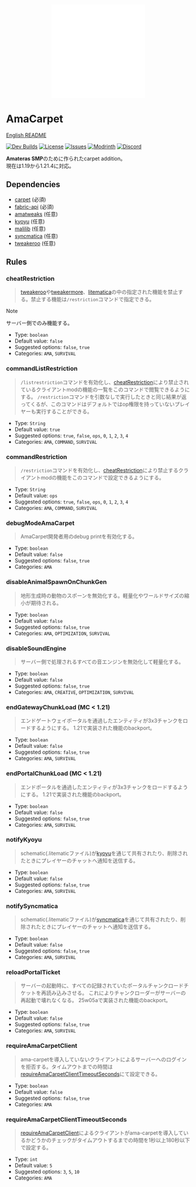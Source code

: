 <img src="https://raw.githubusercontent.com/amateras-server/ama-carpet/main/src/main/resources/assets/ama-carpet/icon_alpha_white.png" width="256" style="display: block; margin: auto;">

# AmaCarpet

[English README](README.md)

[![Dev Builds](https://github.com/amateras-server/ama-carpet/actions/workflows/gradle.yml/badge.svg)](https://github.com/amateras-server/ama-carpet/actions/workflows/gradle.yml)
[![License](https://img.shields.io/github/license/amateras-server/ama-carpet.svg)](https://opensource.org/licenses/lgpl-3.0.html)
[![Issues](https://img.shields.io/github/issues/amateras-server/ama-carpet.svg)](https://github.com/amateras-server/ama-carpet/issues)
[![Modrinth](https://img.shields.io/modrinth/dt/amacarpet?label=Modrinth%20Downloads)](https://modrinth.com/mod/amacarpet)
[![Discord](https://img.shields.io/discord/1157213775791935539)](https://discord.gg/px7wHEMUpd)

**Amateras SMP**のために作られたcarpet addition。<br>
現在は1.19から1.21.4に対応。

## Dependencies
- [carpet](https://modrinth.com/mod/carpet) (必須)
- [fabric-api](https://modrinth.com/mod/fabric-api) (必須)
- [amatweaks](https://modrinth.com/mod/amatweaks) (任意)
- [kyoyu](https://modrinth.com/mod/kyoyu) (任意)
- [malilib](https://modrinth.com/mod/malilib) (任意)
- [syncmatica](https://modrinth.com/mod/syncmatica) (任意)
- [tweakeroo](https://modrinth.com/mod/tweakeroo) (任意)


## Rules


### cheatRestriction

> [tweakeroo](https://modrinth.com/mod/tweakeroo)や[tweakermore](https://modrinth.com/mod/tweakermore)、[litematica](https://modrinth.com/mod/litematica)の中の指定された機能を禁止する。禁止する機能は`/restriction`コマンドで指定できる。

> [!NOTE]
> サーバー側でのみ機能する。

- Type: `boolean`
- Default value: `false`
- Suggested options: `false`, `true`
- Categories: `AMA`, `SURVIVAL`<br>

### commandListRestriction

> `/listrestriction`コマンドを有効化し、[cheatRestriction](#cheatRestriction)により禁止されているクライアントmodの機能の一覧をこのコマンドで閲覧できるようにする。
> `/restriction`コマンドを引数なしで実行したときと同じ結果が返ってくるが、このコマンドはデフォルトではop権限を持っていないプレイヤーも実行することができる。

- Type: `String`
- Default value: `true`
- Suggested options: `true`, `false`, `ops`, `0`, `1`, `2`, `3`, `4`
- Categories: `AMA`, `COMMAND`, `SURVIVAL`<br>

### commandRestriction

> `/restriction`コマンドを有効化し、[cheatRestriction](#cheatRestriction)により禁止するクライアントmodの機能をこのコマンドで設定できるようにする。

- Type: `String`
- Default value: `ops`
- Suggested options: `true`, `false`, `ops`, `0`, `1`, `2`, `3`, `4`
- Categories: `AMA`, `COMMAND`, `SURVIVAL`<br>

### debugModeAmaCarpet

> AmaCarpet開発者用のdebug printを有効化する。

- Type: `boolean`
- Default value: `false`
- Suggested options: `false`, `true`
- Categories: `AMA`<br>

### disableAnimalSpawnOnChunkGen

> 地形生成時の動物のスポーンを無効化する。軽量化やワールドサイズの縮小が期待される。

- Type: `boolean`
- Default value: `false`
- Suggested options: `false`, `true`
- Categories: `AMA`, `OPTIMIZATION`, `SURVIVAL`<br>

### disableSoundEngine

> サーバー側で処理されるすべての音エンジンを無効化して軽量化する。

- Type: `boolean`
- Default value: `false`
- Suggested options: `false`, `true`
- Categories: `AMA`, `CREATIVE`, `OPTIMIZATION`, `SURVIVAL`<br>

### endGatewayChunkLoad (MC < 1.21)

> エンドゲートウェイポータルを通過したエンティティが3x3チャンクをロードするようにする。
> 1.21で実装された機能のbackport。

- Type: `boolean`
- Default value: `false`
- Suggested options: `false`, `true`
- Categories: `AMA`, `SURVIVAL`<br>

### endPortalChunkLoad (MC < 1.21)

> エンドポータルを通過したエンティティが3x3チャンクをロードするようにする。
> 1.21で実装された機能のbackport。

- Type: `boolean`
- Default value: `false`
- Suggested options: `false`, `true`
- Categories: `AMA`, `SURVIVAL`<br>

### notifyKyoyu

> schematic(.litematicファイル)が[kyoyu](https://modrinth.com/plugin/kyoyu)を通じて共有されたり、削除されたときにプレイヤーのチャットへ通知を送信する。

- Type: `boolean`
- Default value: `false`
- Suggested options: `false`, `true`
- Categories: `AMA`, `SURVIVAL`<br>

### notifySyncmatica

> schematic(.litematicファイル)が[syncmatica](https://modrinth.com/mod/syncmatica)を通じて共有されたり、削除されたときにプレイヤーのチャットへ通知を送信する。

- Type: `boolean`
- Default value: `false`
- Suggested options: `false`, `true`
- Categories: `AMA`, `SURVIVAL`<br>

### reloadPortalTicket

> サーバーの起動時に、すべての記録されていたポータルチャンクロードチケットを再読み込みさせる。
> これによりチャンクローダーがサーバーの再起動で壊れなくなる。
> 25w05aで実装された機能のbackport。

- Type: `boolean`
- Default value: `false`
- Suggested options: `false`, `true`
- Categories: `AMA`, `SURVIVAL`<br>

### requireAmaCarpetClient

> ama-carpetを導入していないクライアントによるサーバーへのログインを拒否する。タイムアウトまでの時間は[requireAmaCarpetClientTimeoutSeconds](#requireAmaCarpetClientTimeoutSeconds)にて設定できる。

- Type: `boolean`
- Default value: `false`
- Suggested options: `false`, `true`
- Categories: `AMA`<br>

### requireAmaCarpetClientTimeoutSeconds

> [requireAmaCarpetClient](#requireAmaCarpetClient)によるクライアントがama-carpetを導入しているかどうかのチェックがタイムアウトするまでの時間を1秒以上180秒以下で設定する。

- Type: `int`
- Default value: `5`
- Suggested options: `3`, `5`, `10`
- Categories: `AMA`<br>
